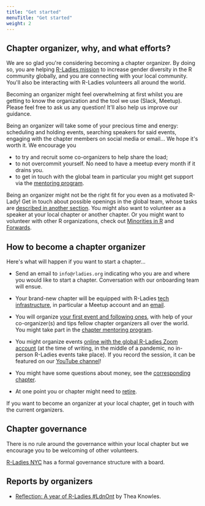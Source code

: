```yaml
---
title: "Get started"
menuTitle: "Get started"
weight: 2
---
```


## Chapter organizer, why, and what efforts?

We are so glad you're considering becoming a chapter organizer.
By doing so, you are helping [R-Ladies mission](/about/mission) to increase gender diversity in the R community globally, and you are connecting with your local community.
You'll also be interacting with R-Ladies volunteers all around the world.

Becoming an organizer might feel overwhelming at first whilst you are getting to know the organization and the tool we use (Slack, Meetup).
Please feel free to ask us any question! 
It'll also help us improve our guidance.

Being an organizer will take some of your precious time and energy: scheduling and holding events, searching speakers for said events, engaging with the chapter members on social media or email...
We hope it's worth it.
We encourage you 

* to try and recruit some co-organizers to help share the load;
* to not overcommit yourself. No need to have a meetup every month if it drains you.
* to get in touch with the global team in particular you might get support via the [mentoring program](/coordination/mentoring).

Being an organizer might not be the right fit for you even as a motivated R-Lady!
Get in touch about possible openings in the global team, whose tasks are [described in another section](/coordination/).
You might also want to volunteer as a speaker at your local chapter or another chapter.
Or you might want to volunteer with other R organizations, check out [Minorities in R](https://docs.google.com/forms/d/1x3eFj0syKeFkEQVg1XNSDOFlbOCkIDseKxKeC8or1-U/viewform?edit_requested=true) and [Forwards](https://forwards.github.io/).

## How to become a chapter organizer

Here's what will happen if you want to start a chapter...

* Send an email to `info@rladies.org` indicating who you are and where you would like to start a chapter. Conversation with our onboarding team will ensue.

* Your brand-new chapter will be equipped with R-Ladies [tech infrastructure](/organization/tech/accounts), in particular a Meetup account and an [email](/organization/tech/email/).

* You will organize [your first event and following ones](/organization/events/), with help of your co-organizer(s) and tips fellow chapter organizers all over the world. You might take part in the [chapter mentoring program](/coordination/mentoring).

* You might organize events [online with the global R-Ladies Zoom account](/organization/events/online/) (at the time of writing, in the middle of a pandemic, no in-person R-Ladies events take place). If you record the session, it can be featured on our [YouTube channel](/organization/events/youtube/)!

* You might have some questions about money, see the [corresponding chapter](/organization/intro/expenses/).

* At one point you or chapter might need to [retire](/organization/intro/retiring/).

If you want to become an organizer at your local chapter, get in touch with the current organizers.

## Chapter governance

There is no rule around the governance within your local chapter but we encourage you to be welcoming of other volunteers.

[R-Ladies NYC](http://www.rladiesnyc.org/) has a formal governance structure with a board.

## Reports by organizers

* [Reflection: A year of R-Ladies #LdnOnt](https://theaknowles.com/post/reflection-a-year-of-r-ladies-ldnont/) by Thea Knowles.
